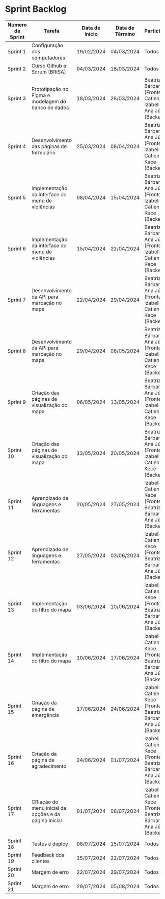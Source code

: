 # **Sprint Backlog**

| Número da Sprint |        Tarefa        |   Data de Início  |   Data de Término  |       Participantes       |
|------------------|----------------------|-------------------|--------------------|---------------------------|
|       Sprint 1   | Configuração dos computadores |   19/02/2024  |  04/03/2024 | Todos |
|       Sprint 2   | Curso Github e Scrum (BRISA)   |   04/03/2024  |  18/03/2024 | Todos |
|       Sprint 3   | Prototipação no Figma e modelagem do banco de dados  |   18/03/2024  |  28/03/2024 | Beatriz e Bárbara (Frontend) Catlen, Izabelle e Ana Júlia (Backend) |
|       Sprint 4   | Desenvolvimento das páginas de formulário |   25/03/2024  |  08/04/2024 | Beatriz, Bárbara e Ana Júlia (Frontend) Izabelle, Catlen e Kece (Backend) |
|       Sprint 5   | Implementação da interface do menu de violências     |   08/04/2024  |  15/04/2024 | Beatriz, Bárbara e Ana Júlia (Frontend) Izabelle, Catlen e Kece (Backend) |
|       Sprint 6   | Implementação da interface do menu de violências     |   15/04/2024  |  22/04/2024 | Beatriz, Bárbara e Ana Júlia (Frontend) Izabelle, Catlen e Kece (Backend) |
|       Sprint 7   | Desenvolvimento da API para marcação no mapa |  22/04/2024  |  29/04/2024 | Beatriz, Bárbara e Ana Júlia (Frontend) Izabelle, Catlen e Kece (Backend) |
|       Sprint 8   | Desenvolvimento da API para marcação no mapa |  29/04/2024  |  06/05/2024 | Beatriz, Bárbara e Ana Júlia (Frontend) Izabelle, Catlen e Kece (Backend) |
|       Sprint 9   | Criação das páginas de visualização do mapa |  06/05/2024  |  13/05/2024 | Beatriz, Bárbara e Ana Júlia (Frontend) Izabelle, Catlen e Kece (Backend) |
|       Sprint 10  | Criação das páginas de visualização do mapa |  13/05/2024  |  20/05/2024 | Beatriz, Bárbara e Ana Júlia (Frontend) Izabelle, Catlen e Kece (Backend) |
|       Sprint 11  | Aprendizado de linguagens e ferramentas |  20/05/2024  |  27/05/2024 | Izabelle, Catlen e Kece (Frontend) Beatriz, Bárbara e Ana Júlia (Backend) |
|       Sprint 12  | Aprendizado de linguagens e ferramentas |  27/05/2024  |  03/06/2024 | Izabelle, Catlen e Kece (Frontend) Beatriz, Bárbara e Ana Júlia (Backend) |
|       Sprint 13  | Implementação do filtro do mapa         |  03/06/2024  |  10/06/2024 | Izabelle, Catlen e Kece (Frontend) Beatriz, Bárbara e Ana Júlia (Backend) |
|       Sprint 14  | Implementação do filtro do mapa         |  10/06/2024  |  17/06/2024 | Izabelle, Catlen e Kece (Frontend) Beatriz, Bárbara e Ana Júlia (Backend) |
|       Sprint 15  | Criação da página de emergência    |  17/06/2024  |  24/06/2024 | Izabelle, Catlen e Kece (Frontend) Beatriz, Bárbara e Ana Júlia (Backend) |
|       Sprint 16  | Criação da página de agradecimento |  24/06/2024  |  01/07/2024 | Izabelle, Catlen e Kece (Frontend) Beatriz, Bárbara e Ana Júlia (Backend) |
|       Sprint 17  | CRiação do menu inicial de opções e da página inicial |  01/07/2024  |  08/07/2024 | Izabelle, Catlen e Kece (Frontend) Beatriz, Bárbara e Ana Júlia (Backend) |
|       Sprint 18  | Testes e deploy         |  08/07/2024  |  15/07/2024 | Todos |
|       Sprint 19  | Feedback dos clientes   |  15/07/2024  |  22/07/2024 | Todos |
|       Sprint 20  | Margem de erro          |  22/07/2024  |  29/07/2024 | Todos |
|       Sprint 21  | Margem de erro          |  29/07/2024  |  05/08/2024 | Todos |